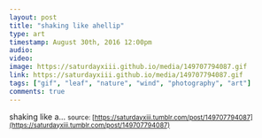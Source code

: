 ```yaml
---
layout: post
title: "shaking like ahellip"
type: art
timestamp: August 30th, 2016 12:00pm
audio: 
video: 
image: https://saturdayxiii.github.io/media/149707794087.gif
link: https://saturdayxiii.github.io/media/149707794087.gif
tags: ["gif", "leaf", "nature", "wind", "photography", "art"]
comments: true
---
```

shaking like a&hellip;
<small>source: [https://saturdayxiii.tumblr.com/post/149707794087](https://saturdayxiii.tumblr.com/post/149707794087)</small>